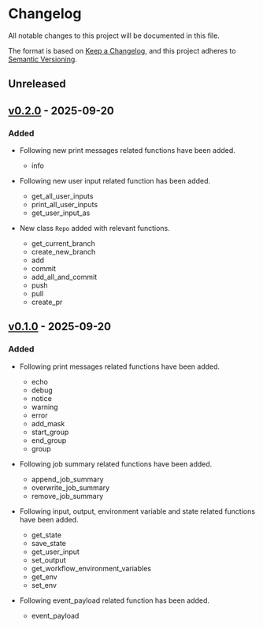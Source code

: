 # Changelog

All notable changes to this project will be documented in this file.

The format is based on [Keep a Changelog](https://keepachangelog.com/en/1.0.0/),
and this project adheres to [Semantic Versioning](https://semver.org/spec/v2.0.0.html).

## Unreleased

## [v0.2.0](https://github.com/VatsalJagani/github-action-toolkit-python/releases/tag/v0.2.0) - 2025-09-20

### Added

- Following new print messages related functions have been added.
    - info

- Following new user input related function has been added.
    - get_all_user_inputs
    - print_all_user_inputs
    - get_user_input_as

- New class `Repo` added with relevant functions.
    - get_current_branch
    - create_new_branch
    - add
    - commit
    - add_all_and_commit
    - push
    - pull
    - create_pr


## [v0.1.0](https://github.com/VatsalJagani/github-action-toolkit-python/releases/tag/v0.1.0) - 2025-09-20

### Added

- Following print messages related functions have been added.
    - echo
    - debug
    - notice
    - warning
    - error
    - add_mask
    - start_group
    - end_group
    - group

- Following job summary related functions have been added.
    - append_job_summary
    - overwrite_job_summary
    - remove_job_summary

- Following input, output, environment variable and state related functions have been added.
    - get_state
    - save_state
    - get_user_input
    - set_output
    - get_workflow_environment_variables
    - get_env
    - set_env

- Following event_payload related function has been added.
    - event_payload
